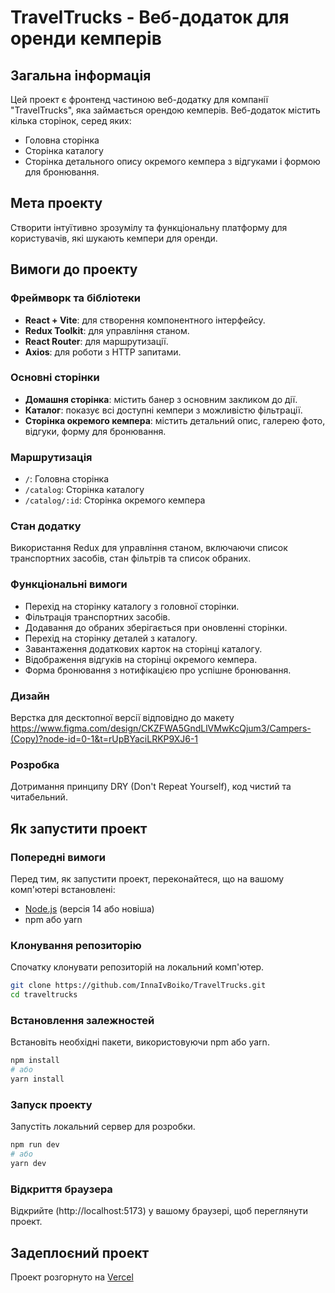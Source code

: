 # TravelTrucks - Веб-додаток для оренди кемперів

## Загальна інформація

Цей проект є фронтенд частиною веб-додатку для компанії "TravelTrucks", яка
займається орендою кемперів. Веб-додаток містить кілька сторінок, серед яких:

- Головна сторінка
- Сторінка каталогу
- Сторінка детального опису окремого кемпера з відгуками і формою для
  бронювання.

## Мета проекту

Створити інтуїтивно зрозумілу та функціональну платформу для користувачів, які
шукають кемпери для оренди.

## Вимоги до проекту

### Фреймворк та бібліотеки

- **React + Vite**: для створення компонентного інтерфейсу.
- **Redux Toolkit**: для управління станом.
- **React Router**: для маршрутизації.
- **Axios**: для роботи з HTTP запитами.

### Основні сторінки

- **Домашня сторінка**: містить банер з основним закликом до дії.
- **Каталог**: показує всі доступні кемпери з можливістю фільтрації.
- **Сторінка окремого кемпера**: містить детальний опис, галерею фото, відгуки,
  форму для бронювання.

### Маршрутизація

- `/`: Головна сторінка
- `/catalog`: Сторінка каталогу
- `/catalog/:id`: Сторінка окремого кемпера

### Стан додатку

Використання Redux для управління станом, включаючи список транспортних засобів,
стан фільтрів та список обраних.

### Функціональні вимоги

- Перехід на сторінку каталогу з головної сторінки.
- Фільтрація транспортних засобів.
- Додавання до обраних зберігається при оновленні сторінки.
- Перехід на сторінку деталей з каталогу.
- Завантаження додаткових карток на сторінці каталогу.
- Відображення відгуків на сторінці окремого кемпера.
- Форма бронювання з нотифікацією про успішне бронювання.

### Дизайн

Верстка для десктопної версії відповідно до макету
https://www.figma.com/design/CKZFWA5GndLlVMwKcQjum3/Campers-(Copy)?node-id=0-1&t=rUpBYaciLRKP9XJ6-1

### Розробка

Дотримання принципу DRY (Don't Repeat Yourself), код чистий та читабельний.

## Як запустити проект

### Попередні вимоги

Перед тим, як запустити проект, переконайтеся, що на вашому комп'ютері
встановлені:

- [Node.js](https://nodejs.org/) (версія 14 або новіша)
- npm або yarn

### Клонування репозиторію

Спочатку клонувати репозиторій на локальний комп'ютер.

```bash
git clone https://github.com/InnaIvBoiko/TravelTrucks.git
cd traveltrucks
```

### Встановлення залежностей

Встановіть необхідні пакети, використовуючи npm або yarn.

```bash
npm install
# або
yarn install
```

### Запуск проекту

Запустіть локальний сервер для розробки.

```bash
npm run dev
# або
yarn dev
```

### Відкриття браузера

Відкрийте (http://localhost:5173) у вашому браузері, щоб переглянути проект.

## Задеплоєний проект

Проект розгорнуто на [Vercel](https://travel-trucks-liart.vercel.app/)
